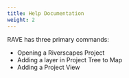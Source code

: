 ```yaml
---
title: Help Documentation
weight: 2
---
```


RAVE has three primary commands:
- Opening a Riverscapes Project
- Adding a layer in Project Tree to Map
- Adding a Project View

